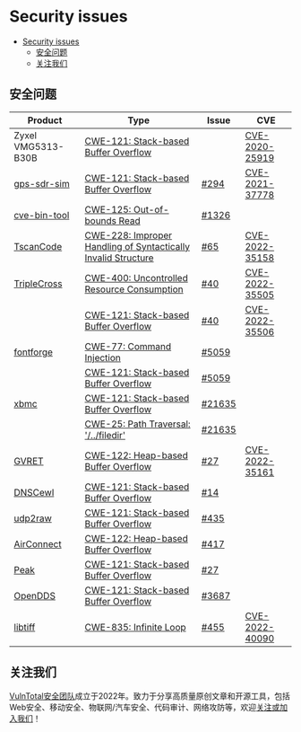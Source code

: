 # Security issues

- [Security issues](#security-issues)
  - [安全问题](#安全问题)
  - [关注我们](#关注我们)

## 安全问题

| Product | Type | Issue | CVE |
| --- | --- | --- | --- |
| Zyxel VMG5313-B30B | [CWE-121: Stack-based Buffer Overflow](https://cwe.mitre.org/data/definitions/121.html) | | [CVE-2020-25919](https://nvd.nist.gov/vuln/detail/CVE-2020-25919) |
| [gps-sdr-sim](https://github.com/osqzss/gps-sdr-sim) | [CWE-121: Stack-based Buffer Overflow](https://cwe.mitre.org/data/definitions/121.html) | [#294](https://github.com/osqzss/gps-sdr-sim/issues/294) | [CVE-2021-37778](https://nvd.nist.gov/vuln/detail/CVE-2021-37778) |
| [cve-bin-tool](https://github.com/intel/cve-bin-tool) | [CWE-125: Out-of-bounds Read](https://cwe.mitre.org/data/definitions/125.html) | [#1326](https://github.com/intel/cve-bin-tool/issues/1326) | |
| [TscanCode](https://github.com/Tencent/TscanCode) | [CWE-228: Improper Handling of Syntactically Invalid Structure](https://cwe.mitre.org/data/definitions/228.html) | [#65](https://github.com/Tencent/TscanCode/issues/65) | [CVE-2022-35158](https://nvd.nist.gov/vuln/detail/CVE-2022-35158) |
| [TripleCross](https://github.com/h3xduck/TripleCross) | [CWE-400: Uncontrolled Resource Consumption](https://cwe.mitre.org/data/definitions/400.html) |[#40](https://github.com/h3xduck/TripleCross/issues/40) | [CVE-2022-35505](https://nvd.nist.gov/vuln/detail/CVE-2022-35505) |
| | [CWE-121: Stack-based Buffer Overflow](https://cwe.mitre.org/data/definitions/121.html) |[#40](https://github.com/h3xduck/TripleCross/issues/40) | [CVE-2022-35506](https://nvd.nist.gov/vuln/detail/CVE-2022-35506) |
| [fontforge](https://github.com/fontforge/fontforge) | [CWE-77: Command Injection](https://cwe.mitre.org/data/definitions/77.html) | [#5059](https://github.com/fontforge/fontforge/issues/5059) | |
| | [CWE-121: Stack-based Buffer Overflow](https://cwe.mitre.org/data/definitions/121.html) | [#5059](https://github.com/fontforge/fontforge/issues/5059) | |
| [xbmc](https://github.com/xbmc/xbmc)| [CWE-121: Stack-based Buffer Overflow](https://cwe.mitre.org/data/definitions/121.html) | [#21635](https://github.com/xbmc/xbmc/issues/21635) | |
| | [CWE-25: Path Traversal: '/../filedir'](https://cwe.mitre.org/data/definitions/25.html) | [#21635](https://github.com/xbmc/xbmc/issues/21635)| |
| [GVRET](https://github.com/collin80/GVRET) | [CWE-122: Heap-based Buffer Overflow](https://cwe.mitre.org/data/definitions/122.html) | [#27](https://github.com/collin80/GVRET/issues/27) | [CVE-2022-35161](https://nvd.nist.gov/vuln/detail/CVE-2022-35161) |
| [DNSCewl](https://github.com/codingo/DNSCewl) | [CWE-121: Stack-based Buffer Overflow](https://cwe.mitre.org/data/definitions/121.html) | [#14](https://github.com/codingo/DNSCewl/issues/14) | |
| [udp2raw](https://github.com/wangyu-/udp2raw) | [CWE-121: Stack-based Buffer Overflow](https://cwe.mitre.org/data/definitions/121.html) | [#435](https://github.com/wangyu-/udp2raw/issues/435) | |
| [AirConnect](https://github.com/philippe44/AirConnect) | [CWE-122: Heap-based Buffer Overflow](https://cwe.mitre.org/data/definitions/122.html) | [#417](https://github.com/philippe44/AirConnect/issues/417) | |
| [Peak](https://github.com/peng-zhihui/Peak) | [CWE-121: Stack-based Buffer Overflow](https://cwe.mitre.org/data/definitions/121.html) | [#27](https://github.com/peng-zhihui/Peak/issues/27) | |
| [OpenDDS](https://github.com/objectcomputing/OpenDDS) | [CWE-121: Stack-based Buffer Overflow](https://cwe.mitre.org/data/definitions/121.html) | [#3687](https://github.com/objectcomputing/OpenDDS/issues/3687) | |
| [libtiff](https://gitlab.com/libtiff/libtiff) | [CWE-835: Infinite Loop](https://cwe.mitre.org/data/definitions/835.html) | [#455](https://gitlab.com/libtiff/libtiff/-/issues/455) | [CVE-2022-40090](https://nvd.nist.gov/vuln/detail/CVE-2022-40090) |

## 关注我们

[VulnTotal安全团队](https://github.com/VulnTotal-Team)成立于2022年。致力于分享高质量原创文章和开源工具，包括Web安全、移动安全、物联网/汽车安全、代码审计、网络攻防等，欢迎[关注或加入我们](https://github.com/VulnTotal-Team/.github/blob/main/README.md)！

